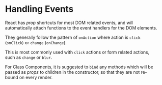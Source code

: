 # Handling Events

React has _prop_ shortcuts for most DOM related events, and will automatically attach functions to the event handlers for the DOM elements.

They generally follow the pattern of `onAction` where action is `click` (`onClick`) or `change` (`onChange`).

This is most commonly used with `click` actions or form related actions, such as `change` or `blur`.

For Class Components, it is suggested to `bind` any methods which will be passed as _props_ to children in the constructor, so that they are not re-bound on every render.
